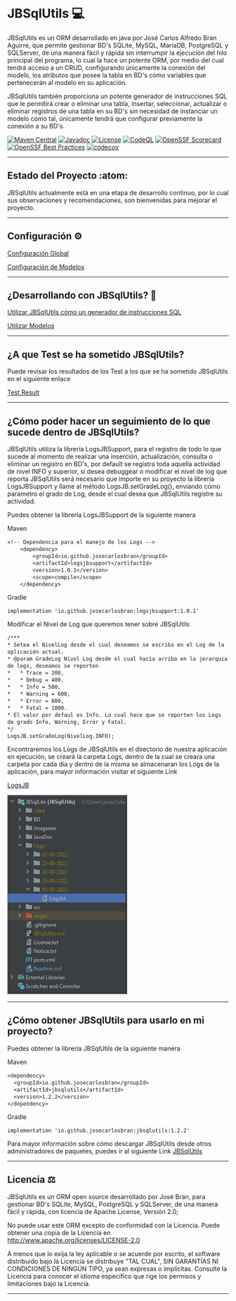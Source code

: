 # JBSqlUtils :computer:

JBSqlUtils es un ORM desarrollado en java por José Carlos Alfredo Bran Aguirre,
que permite gestionar BD's SQLite, MySQL, MariaDB, PostgreSQL y SQLServer, de una manera fácil
y rápida sin interrumpir la ejecución del hilo principal del programa, lo cual la hace un potente ORM,
por medio del cual tendrá acceso a un CRUD, configurando únicamente la conexión del
modelo, los atributos que posee la tabla en BD's cómo variables que pertenecerán al modelo en su aplicación.

JBSqlUtils también proporciona un potente generador de instrucciones SQL que le permitirá crear
o eliminar una tabla, insertar, seleccionar, actualizar o eliminar registros de una tabla
en su BD's sin necesidad de instanciar un modelo cómo tal, únicamente tendrá que configurar previamente
la conexión a su BD's.

[![Maven Central](https://img.shields.io/maven-central/v/io.github.josecarlosbran/jbsqlutils?logo=apachemaven&logoColor=%23C71A36)](https://central.sonatype.com/artifact/io.github.josecarlosbran/jbsqlutils/)
[![Javadoc](https://javadoc.io/badge2/io.github.josecarlosbran/jbsqlutils/javadoc.svg)](https://javadoc.io/doc/io.github.josecarlosbran/jbsqlutils)
[![License](https://img.shields.io/badge/Licence-Apache%202.0-blue.svg)](LICENSE.md)
[![CodeQL](https://github.com/Jbranadev/JBSqlUtils/actions/workflows/codeql.yml/badge.svg?branch=master)](https://github.com/Jbranadev/JBSqlUtils/actions/workflows/codeql.yml)
[![OpenSSF Scorecard](https://api.securityscorecards.dev/projects/github.com/Jbranadev/JBSqlUtils/badge)](https://securityscorecards.dev/viewer/?uri=github.com/Jbranadev/JBSqlUtils)
[![OpenSSF Best Practices](https://www.bestpractices.dev/projects/7791/badge)](https://www.bestpractices.dev/projects/7791)
[![codecov](https://codecov.io/gh/Jbranadev/JBSqlUtils/graph/badge.svg?token=SHZHWJU6SA)](https://codecov.io/gh/Jbranadev/JBSqlUtils)

* * *

## Estado del Proyecto :atom:

JBSqlUtils actualmente está en una etapa de desarrollo continuo, por lo cual sus
observaciones y recomendaciones, son bienvenidas para mejorar el proyecto.

***

## Configuración :gear:

[Configuración Global](ConfigJBSqlUtils.md)

[Configuración de Modelos](ConfigJBSqlUtilsForModels.md)
***

## ¿Desarrollando con JBSqlUtils? :running:

[Utilizar JBSqlUtils cómo un generador de instrucciones SQL](JBSqlUtilsWithOutModels.md)

[Utilizar Modelos](JBSqlUtilsForModels.md)

***

## ¿A que Test se ha sometido JBSqlUtils?

Puede revisar los resultados de los Test a los que se ha sometido JBSqlUtils en el siguiente enlace

[Test Result](src/test/TestResult.md)

* * *

## ¿Cómo poder hacer un seguimiento de lo que sucede dentro de JBSqlUtils?

JBSqlUtils utiliza la librería LogsJBSupport, para el registro de todo lo que sucede al momento
de realizar una inserción, actualización, consulta o eliminar un registro en BD's, por default se
registra toda aquella actividad de nivel INFO y superior, si desea debuggear o modificar el nivel
de log que reporta JBSqlUtils será necesario que importe en su proyecto la librería LogsJBSupport y
llame al método LogsJB.setGradeLog(), enviando cómo parametro el grado de Log, desde el cual
desea que JBSqlUtils registre su actividad.

Puedes obtener la librería LogsJBSupport de la siguiente manera

Maven

~~~
<!-- Dependencia para el manejo de los Logs -->
    <dependency>
        <groupId>io.github.josecarlosbran</groupId>
        <artifactId>logsjbsupport</artifactId>
        <version>1.0.1</version>
        <scope>compile</scope>
    </dependency>
~~~

Gradle

~~~
implementation 'io.github.josecarlosbran:logsjbsupport:1.0.1'
~~~

Modificar el Nivel de Log que queremos tener sobre JBSqlUtils

~~~
/***
* Setea el NivelLog desde el cual deseamos se escriba en el Log de la aplicación actual.
* @param GradeLog Nivel Log desde el cual hacía arriba en la jerarquia de logs, deseamos se reporten
*   * Trace = 200,
*   * Debug = 400,
*   * Info = 500,
*   * Warning = 600,
*   * Error = 800,
*   * Fatal = 1000.
* El valor por defaul es Info. Lo cual hace que se reporten los Logs de grado Info, Warning, Error y Fatal.
*/
LogsJB.setGradeLog(NivelLog.INFO);
~~~

Encontraremos los Logs de JBSqlUtils en el directorio de nuestra aplicación en ejecución, se creará la carpeta
Logs, dentro de la cual se creara una carpeta por cada día y dentro de la misma se almacenaran los Logs de la
aplicación, para mayor información visitar el siguiente Link

[LogsJB](https://github.com/Jbranadev/LogsJB/blob/support_version/Readme.md)

![](Imagenes/Logs.jpg)

* * *

## ¿Cómo obtener JBSqlUtils para usarlo en mi proyecto?

Puedes obtener la librería JBSqlUtils de la siguiente manera

Maven

~~~
<dependency>
  <groupId>io.github.josecarlosbran</groupId>
  <artifactId>jbsqlutils</artifactId>
  <version>1.2.2</version>
</dependency>
~~~

Gradle

~~~
implementation 'io.github.josecarlosbran:jbsqlutils:1.2.2'
~~~

Para mayor información sobre cómo descargar JBSqlUtils desde otros
administradores de paquetes, puedes ir al siguiente Link
[JBSqlUtils](https://search.maven.org/artifact/io.github.josecarlosbran/JBSqlUtils)

***

## Licencia :balance_scale:

JBSqlUtils es un ORM open source desarrollado por José Bran, para gestionar BD's SQLite,
MySQL, PostgreSQL y SQLServer, de una manera fácil y rápida, con licencia de Apache License, Versión 2.0;

No puede usar este ORM excepto de conformidad con la Licencia.
Puede obtener una copia de la Licencia en http://www.apache.org/licenses/LICENSE-2.0

A menos que lo exija la ley aplicable o se acuerde por escrito, el software
distribuido bajo la Licencia se distribuye "TAL CUAL",
SIN GARANTÍAS NI CONDICIONES DE NINGÚN TIPO, ya sean expresas o implícitas.
Consulte la Licencia para conocer el idioma específico que rige los permisos y
limitaciones bajo la Licencia.

***
